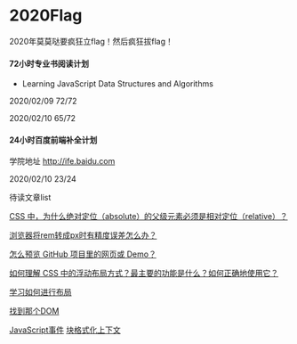 # 2020Flag
2020年莫莫哒要疯狂立flag！然后疯狂拔flag！

#### 72小时专业书阅读计划
- Learning JavaScript Data Structures and Algorithms

2020/02/09 72/72

2020/02/10 65/72 


#### 24小时百度前端补全计划
学院地址 http://ife.baidu.com

2020/02/10 23/24

待读文章list

[CSS 中，为什么绝对定位（absolute）的父级元素必须是相对定位（relative）？](https://www.zhihu.com/question/19926700/answer/13376153)

[浏览器将rem转成px时有精度误差怎么办？](https://www.zhihu.com/question/264372456/answer/280662029)

[怎么预览 GitHub 项目里的网页或 Demo？](https://www.zhihu.com/question/24156818)

[如何理解 CSS 中的浮动布局方式？最主要的功能是什么？如何正确地使用它？](https://www.zhihu.com/question/19915431)

[学习如何进行布局](http://ife.baidu.com/course/detail/id/42)

[找到那个DOM](http://ife.baidu.com/course/detail/id/47)

[JavaScript事件](http://ife.baidu.com/course/detail/id/49)
[块格式化上下文](https://developer.mozilla.org/zh-CN/docs/Web/Guide/CSS/Block_formatting_context)
